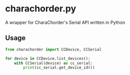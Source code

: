# charachorder.py

A wrapper for CharaChorder's Serial API written in Python

## Usage

```py
from charachorder import CCDevice, CCSerial

for device in CCDevice.list_devices():
    with CCSerial(device) as cc_serial:
        print(cc_serial.get_device_id())
```
